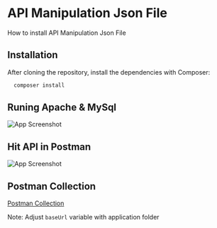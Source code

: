 
# API Manipulation Json File

How to install API Manipulation Json File

## Installation

After cloning the repository, install the dependencies with Composer:

```bash
  composer install
```

## Runing Apache & MySql

![App Screenshot](https://www.linkpicture.com/q/grabilla.p26876.png)

## Hit API in Postman

![App Screenshot](https://www.linkpicture.com/q/grabilla.p10952.png)

## Postman Collection

[Postman Collection](https://documenter.getpostman.com/view/8300719/2s93JnUSRM)

Note: Adjust ```baseUrl``` variable with application folder